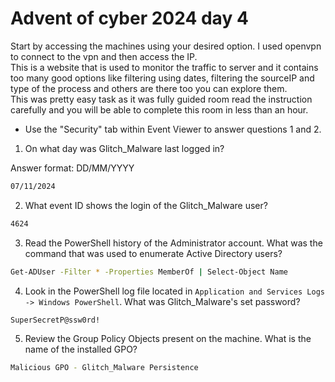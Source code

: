 # Advent of cyber 2024 day 4
Start by accessing the machines using your desired option. I used openvpn to connect to the vpn and then access the IP.<br>
This is a website that is used to monitor the traffic to server and it contains too many good options like filtering using dates, filtering the sourceIP and type of the process and others are there too you can explore them.<br>
This was pretty easy task as it was fully guided room read the instruction carefully and you will be able to complete this room in less than an hour. <br> 

- Use the "Security" tab within Event Viewer to answer questions 1 and 2.
1. On what day was Glitch_Malware last logged in?

Answer format: DD/MM/YYYY
```bash
07/11/2024
```
2. What event ID shows the login of the Glitch_Malware user?
```bash
4624
```
3. Read the PowerShell history of the Administrator account. What was the command that was used to enumerate Active Directory users?
```bash
Get-ADUser -Filter * -Properties MemberOf | Select-Object Name
```
4. Look in the PowerShell log file located in `Application and Services Logs -> Windows PowerShell`. What was Glitch_Malware's set password?
```bash
SuperSecretP@ssw0rd!
```
5. Review the Group Policy Objects present on the machine. What is the name of the installed GPO?
```bash
Malicious GPO - Glitch_Malware Persistence
```
